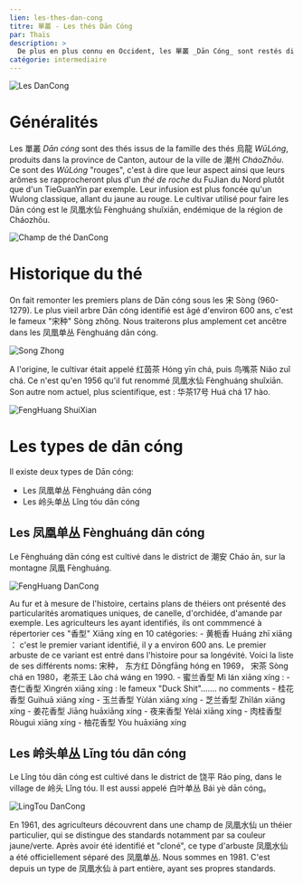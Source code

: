 ```yaml
---
lien: les-thes-dan-cong
titre: 單叢 - Les thés Dān Cóng
par: Thaïs
description: >
  De plus en plus connu en Occident, les 單叢 _Dān Cóng_ sont restés discrets jusqu'à présent. Présentant un panel aromatique varié, il râvi les amateurs de thés chevronnés. 
catégorie: intermediaire
---
```


![Les DanCong](/assets/media/infusion-dancong.jpg)

# Généralités

Les 單叢 _Dān cóng_ sont des thés issus de la famille des thés 烏龍 _WūLóng_, produits dans la province de Canton, autour de la ville de 潮州 _CháoZhōu_. 
Ce sont des _WūLóng_ "rouges", c'est à dire que leur aspect ainsi que leurs arômes se rapprocheront plus d'un *thé de roche* du FuJian du Nord plutôt que d'un TieGuanYin par exemple. Leur infusion est plus foncée qu'un Wulong classique, allant du jaune au rouge. 
Le cultivar utilisé pour faire les Dān cóng est le 凤凰水仙 Fènghuáng shuǐxiān, endémique de la région de Cháozhōu.

![Champ de thé DanCong](/assets/media/champdethe-dancong.jpg)

# Historique du thé

On fait remonter les premiers plans de Dān cóng sous les 宋 Sòng (960-1279). Le plus vieil arbre Dān cóng identifié est âgé d'environ 600 ans, c'est le fameux "宋种" Sòng zhǒng. Nous traiterons plus amplement cet ancêtre dans les 凤凰单丛 Fènghuáng dān cóng.

![Song Zhong](/assets/media/%E5%AE%8B%E7%A7%8D.jpg)

A l'origine, le cultivar était appelé 红茵茶 Hóng yīn chá, puis 鸟嘴茶 Niǎo zuǐ chá. Ce n'est qu'en 1956 qu'il fut renommé 凤凰水仙 Fènghuáng shuǐxiān. Son autre nom actuel, plus scientifique, est : 华茶17号 Huá chá 17 hào. 

![FengHuang ShuiXian](/assets/media/fenghuangshuixian.jpg)

# Les types de dān cóng

Il existe deux types de Dān cóng:
- Les 凤凰单丛 Fènghuáng dān cóng
- Les 岭头单丛 Lǐng tóu dān cóng

## Les 凤凰单丛 Fènghuáng dān cóng

Le Fènghuáng dān cóng est cultivé dans le district de 潮安 Cháo ān, sur la montagne 凤凰 Fènghuáng.

![FengHuang DanCong](/assets/media/infusion%20daancong.jpg)

Au fur et à mesure de l'histoire, certains plans de théiers ont présenté des particularités aromatiques uniques, de canelle, d'orchidée, d'amande par exemple. Les agriculteurs les ayant identifiés, ils ont commmencé à répertorier ces "香型" Xiāng xíng en 10 catégories:
    - 黄栀香 Huáng zhī xiāng ： c'est le premier variant identifié, il y a environ 600 ans. Le premier arbuste de ce variant est entré dans l'histoire pour sa longévité. Voici la liste de ses différents noms: 宋种， 东方红 Dōngfāng hóng en 1969， 宋茶 Sòng chá en 1980，老茶王 Lǎo chá wáng en 1990. 
    - 蜜兰香型 Mì lán xiāng xíng : 
    - 杏仁香型 Xìngrén xiāng xíng : le fameux "Duck Shit"....... no comments
    - 桂花香型 Guìhuā xiāng xíng
    - 玉兰香型 Yùlán xiāng xíng
    - 芝兰香型 Zhīlán xiāng xíng
    - 姜花香型 Jiāng huāxiāng xíng
    - 夜来香型 Yèlái xiāng xíng
    - 肉桂香型 Ròuguì xiāng xíng
    - 柚花香型 Yòu huāxiāng xíng
    

## Les 岭头单丛 Lǐng tóu dān cóng

Le Lǐng tóu dān cóng est cultivé dans le district de 饶平 Ráo píng, dans le village de 岭头 Lǐng tóu. Il est aussi appelé 白叶单丛 Bái yè dān cóng。

![LingTou DanCong](/assets/media/lingtoudancong.jpg)

En 1961, des agriculteurs découvrent dans une champ de 凤凰水仙 un théier particulier, qui se distingue des standards notamment par sa couleur jaune/verte. Après avoir été identifié et "cloné", ce type d'arbuste 凤凰水仙 a été officiellement séparé des 凤凰单丛. Nous sommes en 1981. C'est depuis un type de 凤凰水仙 à part entière, ayant ses propres standards.  
